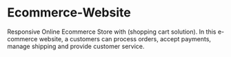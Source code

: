 # Ecommerce-Website
Responsive Online Ecommerce Store with (shopping cart solution). In this e-commerce website, a customers can process orders, accept payments, manage shipping and provide customer service. 
